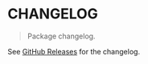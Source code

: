 # CHANGELOG

> Package changelog.

See [GitHub Releases](https://github.com/stdlib-js/stats-base-dnanrange/releases) for the changelog.